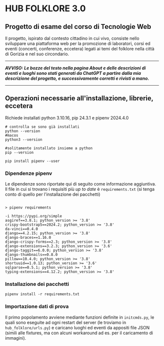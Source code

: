 # HUB FOLKLORE 3.0

## Progetto di esame del corso di Tecnologie Web

Il progetto, ispirato dal contesto cittadino in cui vivo, consiste nello sviluppare una piattaforma web per la promozione di laboratori, corsi ed eventi (concerti, conferenze, eccetera) legati ai temi del folklore nella città di Gorizia e nel suo circondario.

---
***AVVISO: Le bozze del testo nella pagina About e delle descrizioni di eventi e luoghi sono stati generati da ChatGPT a partire dalla mia descrizione del progetto, e successivamente corretti e rivisti a mano.***

---

## Operazioni necessarie all'installazione, librerie, eccetera

Richiede installati python 3.10.16, pip 24.3.1 e pipenv 2024.4.0

```shell
# controlla se sono già installati
python --version
#macos
python3 --version

#solitamente installato insieme a python
pip --version

pip install pipenv --user
```

### Dipendenze pipenv
Le dipendenze sono riportate qui di seguito come informazione aggiuntiva.
Il file in cui si trovano i requisiti più *up to date* è `requirements.txt` (si tenga conto di quello per 
l'installazione dei pacchetti)

```shell

> pipenv requirements

-i https://pypi.org/simple
asgiref==3.8.1; python_version >= '3.8'
crispy-bootstrap5==2024.2; python_version >= '3.8'
da-vinci==0.4.0
django==4.2.15; python_version >= '3.8'
django-braces==1.16.0
django-crispy-forms==2.3; python_version >= '3.8'
django-extensions==3.2.3; python_version >= '3.6'
django-taggit==6.0.0; python_version >= '3.8'
django-thumbnails==0.8.0
pillow==10.4.0; python_version >= '3.8'
shortuuid==1.0.13; python_version >= '3.6'
sqlparse==0.5.1; python_version >= '3.8'
typing-extensions==4.12.2; python_version >= '3.8'
```

### Installazione dei pacchetti

```shell
pipenv install -r requirements.txt
```

### Importazione dati di prova

Il primo popolamento avviene mediante funzioni definite in `initcmds.py`, 
le quali sono eseguite ad ogni restart del server (le troviamo in `hub_folklore/urls.py`)
e caricano luoghi ed eventi da appositi file JSON (simili alle fixtures, ma con alcuni workaround ad es. per il
caricamento di immagini).